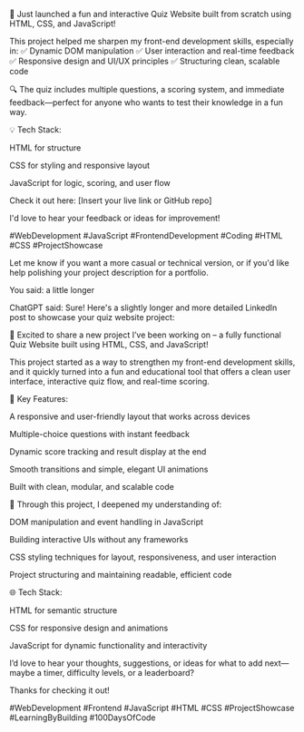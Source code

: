 🚀 Just launched a fun and interactive Quiz Website built from scratch using HTML, CSS, and JavaScript!

This project helped me sharpen my front-end development skills, especially in:
✅ Dynamic DOM manipulation
✅ User interaction and real-time feedback
✅ Responsive design and UI/UX principles
✅ Structuring clean, scalable code

🔍 The quiz includes multiple questions, a scoring system, and immediate feedback—perfect for anyone who wants to test their knowledge in a fun way.

💡 Tech Stack:

HTML for structure

CSS for styling and responsive layout

JavaScript for logic, scoring, and user flow

Check it out here: [Insert your live link or GitHub repo]

I'd love to hear your feedback or ideas for improvement!

#WebDevelopment #JavaScript #FrontendDevelopment #Coding #HTML #CSS #ProjectShowcase

Let me know if you want a more casual or technical version, or if you'd like help polishing your project description for a portfolio.



You said:
a little longer 

ChatGPT said:
Sure! Here's a slightly longer and more detailed LinkedIn post to showcase your quiz website project:

🚀 Excited to share a new project I’ve been working on – a fully functional Quiz Website built using HTML, CSS, and JavaScript!

This project started as a way to strengthen my front-end development skills, and it quickly turned into a fun and educational tool that offers a clean user interface, interactive quiz flow, and real-time scoring.

🔧 Key Features:

A responsive and user-friendly layout that works across devices

Multiple-choice questions with instant feedback

Dynamic score tracking and result display at the end

Smooth transitions and simple, elegant UI animations

Built with clean, modular, and scalable code

🧠 Through this project, I deepened my understanding of:

DOM manipulation and event handling in JavaScript

Building interactive UIs without any frameworks

CSS styling techniques for layout, responsiveness, and user interaction

Project structuring and maintaining readable, efficient code

🌐 Tech Stack:

HTML for semantic structure

CSS for responsive design and animations

JavaScript for dynamic functionality and interactivity



I’d love to hear your thoughts, suggestions, or ideas for what to add next—maybe a timer, difficulty levels, or a leaderboard?

Thanks for checking it out!

#WebDevelopment #Frontend #JavaScript #HTML #CSS #ProjectShowcase #LearningByBuilding #100DaysOfCode
